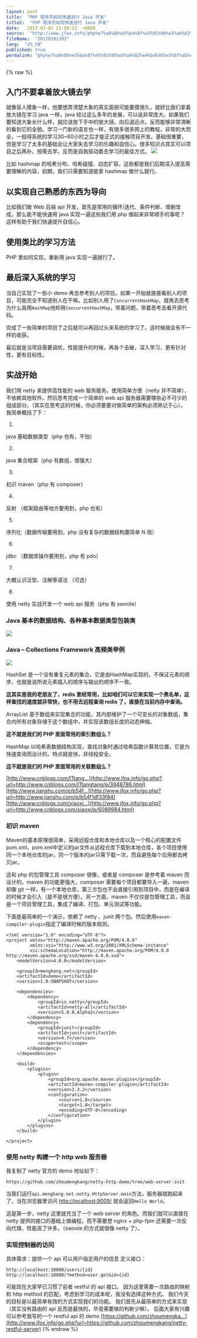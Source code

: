 ```yaml
---
layout: post
title:  "PHP 程序员如何快速进行 Java 开发"
title2:  "PHP 程序员如何快速进行 Java 开发"
date:   2017-01-01 23:58:13  +0800
source:  "http://www.jfox.info/php%e7%a8%8b%e5%ba%8f%e5%91%98%e5%a6%82%e4%bd%95%e5%bf%ab%e9%80%9f%e8%bf%9b%e8%a1%8cjava%e5%bc%80%e5%8f%91.html"
fileName:  "20170101393"
lang:  "zh_CN"
published: true
permalink: "php%e7%a8%8b%e5%ba%8f%e5%91%98%e5%a6%82%e4%bd%95%e5%bf%ab%e9%80%9f%e8%bf%9b%e8%a1%8cjava%e5%bc%80%e5%8f%91.html"
---
```

{% raw %}
## 入门不要拿着放大镜去学

就像盲人摸象一样，他要想弄清楚大象的真实面貌可能要摸很久，就好比我们拿着放大镜在学习 java 一样，java 经过这么多年的发展，可以说非常庞大。如果我们要知道大象长什么样，就应该放下手中的放大镜，向后退远点，反而能够非常清晰的看到它的全貌。学习一门新的语言也一样，有很多很多网上的教程，非常的大而全，一般得系统的学习30~60小时之后才能正式的接触项目开发。基础很重要，但是学习了太多的基础会让大家失去学习的乐趣和自信心。很多知识点其实可以项目之后再补。按需去学，反而是自我驱动着去学习的最佳方式。
![](474f8d5.png)

比如 hashmap 的哈希分布、哈希碰撞、动态扩容，这些都是我们后期深入提高需要理解的内容，初期，我们只需要知道能拿 hashmap 做什么就行。

## 以实现自己熟悉的东西为导向

比如我们做 Web 后端 api 开发，首先是常用的循环/迭代、条件判断、增删改成。那么能不能快速用 java 实现一遍这些我们用 php 做起来非常顺手的事呢？
这样有助于我们快速提升自信心。

## 使用类比的学习方法

PHP 里如何实现，重新用 java 实现一遍就行了。

## 最后深入系统的学习

当自己实现了一些小 demo 再去参考别人的项目。如果一开始就直接看别人的项目，可能完全不知道别人在干嘛。比如别人用了`ConcurrentHashMap`，就再去思考为什么我用`HashMap`他却用`ConcurrentHashMap`，带着问题，带着思考去看开源代码。

完成了一些简单的项目了之后就可以再回过头来系统的学习了。这时候就会有不一样的收获。

最后就是当项目需要调优，性能提升的时候，再各个击破，深入学习，更有针对性，更有目标性。

## 实战开始

我们用 netty 来提供高性能的 web 服务服务。使用简单方便（netty 并不简单），不依赖其他软件。然后思考完成一个简单的 web api 服务器需要哪些必不可少的组成部分。（其实在思考这的时候，你必须要要对做简单的架构必须熟记于心）。
我简单概括了下：

1. 
java 基础数据类型（php 也有，不怕）

2. 
java 集合框架（php 有数组，很强大）

3. 
初识 maven（php 有 composer）

4. 
反射 （框架路由等地方要用到，php 也有）

5. 
序列化（数据传输要用到，php 没有复杂的数据结构要简单 N 倍）

6. 
jdbc （数据库操作要用到，php 有 pdo）

7. 
大概认识泛型、注解等语法 （可选）

8. 
使用 netty 实战开发一个 web api 服务（php 有 swoole）

### Java 基本的数据结构、各种基本数据类型包装类

![](6533a7b.png)

### Java – Collections Framework 高频类举例

![](77cc48f.png)

HashSet 是一个没有重复元素的集合。它是由HashMap实现的，不保证元素的顺序，也就是说所说元素插入的顺序与输出的顺序不一致。

**这其实是我的老朋友了，redis 里经常用，比如咱们可以它来实现一个黑名单，这样查找的速度就非常快，也不用去远程查询 redis 了，直接在当前内存中查询。**

ArrayList 基于数组来实现集合的功能，其内部维护了一个可变长的对象数组，集合内所有对象存储于这个数组中，并实现该数组长度的动态伸缩。

**这不就是我们的 PHP 里面常用的索引数组么？**

HashMap 以哈希表数据结构实现，查找对象时通过哈希函数计算其位置，它是为快速查询而设计的。特点就是快，非线程安全。

**这不就是我们的 PHP 里面常用的关联数组么？**

[http://www.cnblogs.com/ITtang…](http://www.jfox.info/go.php?url=http://www.cnblogs.com/ITtangtang/p/3948786.html)
[http://www.jianshu.com/p/b54f…](http://www.jfox.info/go.php?url=http://www.jianshu.com/p/b54f1df33f84)
[http://www.cnblogs.com/xiaoxi…](http://www.jfox.info/go.php?url=http://www.cnblogs.com/xiaoxi/p/6089984.html)

### 初识 maven

Maven的基本原理很简单，采用远程仓库和本地仓库以及一个核心的配置文件pom.xml，pom.xml中定义的jar文件从远程仓库下载到本地仓库，各个项目使用同一个本地仓库的jar，同一个版本的jar只需下载一次，而且避免每个应用都去拷贝jar。

这和 php 的包管理工具 composer 很像，或者是 composer 是参考着 maven 而设计的。maven 的功能更强大，composer 需要每个项目都要导入一遍，maven 却像 git 一样，有一个本地仓库，第三方包也不会直接引用到项目中，而是在编译的时候才会引入（是不是很方便）。另一方面，maven 不仅仅是包管理工具，而且是一个项目管理工具，集成了编译、打包、单元测试等功能。

下面是最简单的一个演示，依赖了 netty 、junit 两个包。然后使用`maven-compiler-plugin`指定了编译时候的版本规则。

    <?xml version="1.0" encoding="UTF-8"?>
    <project xmlns="http://maven.apache.org/POM/4.0.0"
             xmlns:xsi="http://www.w3.org/2001/XMLSchema-instance"
             xsi:schemaLocation="http://maven.apache.org/POM/4.0.0 http://maven.apache.org/xsd/maven-4.0.0.xsd">
        <modelVersion>4.0.0</modelVersion>
    
        <groupId>mengkang.net</groupId>
        <artifactId>demo</artifactId>
        <version>1.0-SNAPSHOT</version>
    
        <dependencies>
            <dependency>
                <groupId>io.netty</groupId>
                <artifactId>netty-all</artifactId>
                <version>5.0.0.Alpha2</version>
            </dependency>
            <dependency>
                <groupId>junit</groupId>
                <artifactId>junit</artifactId>
                <version>4.7</version>
                <scope>test</scope>
            </dependency>
        </dependencies>
    
        <build>
            <plugins>
                <plugin>
                    <groupId>org.apache.maven.plugins</groupId>
                    <artifactId>maven-compiler-plugin</artifactId>
                    <version>2.3.2</version>
                    <configuration>
                        <source>1.8</source>
                        <target>1.8</target>
                        <encoding>UTF-8</encoding>
                    </configuration>
                </plugin>
            </plugins>
        </build>
    
    </project>

### 使用 netty 构建一个 http web 服务器

我复制了 netty 官方的 demo 地址如下：

    https://github.com/zhoumengkang/netty-http-demo/tree/web-server-init

当我们运行`api.mengkang.net.netty.HttpServer.main`方法，服务器就跑起来了，当在浏览器里访问 [http://localhost:9009/](http://www.jfox.info/go.php?url=http://localhost:9009/) 就会返回`Hello World`。

这是第一步，netty 这里就充当了一个 web server 的角色。而我们就可以直接在 netty 提供的接口的基础上做编程，而不需要想 nginx + php-fpm 还需要一次反向代理，性能高了许多。（swoole 的方式就很像 netty 了）。

### 实现控制器的访问

具体需求：提供一个 api 可以用户指定用户的信息
定义接口：

    http://localhost:10000/users/{id}
    http://localhost:10000/?method=user.get&id={id}

可能现在大家早已习惯了前者 restful 的 api 接口。
因为这里需要一次路由的映射和 http method 的匹配，考虑到学习的成本呢，我没有选择这种方式。
我们今天的目标是以最简单有效的方式实现我们的功能。
我们首先从最简单的方式来实现（其实没有路由的 api 反而是最快的，毕竟需要做的判断少嘛）。
后面大家有兴趣可以参考我写的一个 restful api 的 demo [https://github.com/zhoumengka…](http://www.jfox.info/go.php?url=https://github.com/zhoumengkang/netty-restful-server)
{% endraw %}